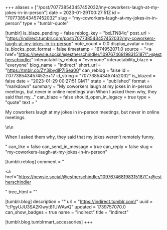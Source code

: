 +++
aliases = ["/post/707738543457452032/my-coworkers-laugh-at-my-jokes-in-in-person"]
date = 2023-01-29T00:27:51Z
id = "707738543457452032"
slug = "my-coworkers-laugh-at-my-jokes-in-in-person"
type = "tumblr-quote"

[tumblr]
is_blaze_pending = false
reblog_key = "bxLTN84q"
post_url = "https://indirect.tumblr.com/post/707738543457452032/my-coworkers-laugh-at-my-jokes-in-in-person"
note_count = 0.0
display_avatar = true
is_blocks_post_format = false
timestamp = 1674952071.0
source = "<a href=\"https://newsie.social/@estherschindler/109767468198315187\">@estherschindler</a>"
interactability_reblog = "everyone"
interactability_blaze = "everyone"
blog_name = "indirect"
short_url = "https://tmblr.co/ZY3jbydIP7ISea00"
can_reblog = false
id = 7.07738543457452e+17
id_string = "707738543457452032"
is_blazed = false
date = "2023-01-29 00:27:51 GMT"
state = "published"
format = "markdown"
summary = "My coworkers laugh at my jokes in in-person meetings, but never in online meetings.\n\n When I asked them why, they said that my..."
can_blaze = false
should_open_in_legacy = true
type = "quote"
text = "<p>My coworkers laugh at my jokes in in-person meetings, but never in online meetings.</p>\n\n<p>When I asked them why, they said that my jokes weren&rsquo;t remotely funny.</p>"
can_like = false
can_send_in_message = true
can_reply = false
slug = "my-coworkers-laugh-at-my-jokes-in-in-person"

[tumblr.reblog]
comment = "<p><a href=\"https://newsie.social/@estherschindler/109767468198315187\">@estherschindler</a></p>"
tree_html = ""

[tumblr.blog]
description = ""
url = "https://indirect.tumblr.com/"
uuid = "t:PgyUJU3SA2Klwyt81UWAwQ"
updated = 1739757070.0
can_show_badges = true
name = "indirect"
title = "indirect"

[tumblr.blog.tumblrmart_accessories]
+++
